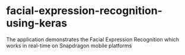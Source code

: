 # facial-expression-recognition-using-keras
 The application demonstrates the Facial Expression Recognition which works in real-time on Snapdragon mobile platforms
